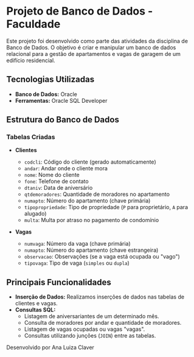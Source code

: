 # Projeto de Banco de Dados - Faculdade

Este projeto foi desenvolvido como parte das atividades da disciplina de Banco de Dados. O objetivo é criar e manipular um banco de dados relacional para a gestão de apartamentos e vagas de garagem de um edifício residencial.

## Tecnologias Utilizadas
- **Banco de Dados:** Oracle
- **Ferramentas:** Oracle SQL Developer

## Estrutura do Banco de Dados

### Tabelas Criadas

- **Clientes**
    - `codcli`: Código do cliente (gerado automaticamente)
    - `andar`: Andar onde o cliente mora
    - `nome`: Nome do cliente
    - `fone`: Telefone de contato
    - `dtaniv`: Data de aniversário
    - `qtdemoradores`: Quantidade de moradores no apartamento
    - `numapto`: Número do apartamento (chave primária)
    - `tipopropriedade`: Tipo de propriedade (`P` para proprietário, `A` para alugado)
    - `multa`: Multa por atraso no pagamento de condomínio

- **Vagas**
    - `numvaga`: Número da vaga (chave primária)
    - `numapto`: Número do apartamento (chave estrangeira)
    - `observacao`: Observações (se a vaga está ocupada ou "vago")
    - `tipovaga`: Tipo de vaga (`simples` ou `dupla`)

## Principais Funcionalidades

- **Inserção de Dados:** Realizamos inserções de dados nas tabelas de clientes e vagas.
- **Consultas SQL:**
    - Listagem de aniversariantes de um determinado mês.
    - Consulta de moradores por andar e quantidade de moradores.
    - Listagem de vagas ocupadas ou vagas "vagas".
    - Consultas utilizando junções (`JOIN`) entre as tabelas.

Desenvolvido por Ana Luiza Claver

